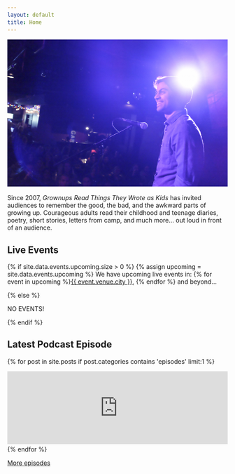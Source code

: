 ```yaml
---
layout: default
title: Home
---
```


![GRTTWaK](/images/end-of-world-DSCF4444-800px.jpg)

Since 2007, *Grownups Read Things They Wrote as Kids* has invited audiences to remember the good, the bad, and the awkward parts of growing up. Courageous adults read their childhood and teenage diaries, poetry, short stories, letters from camp, and much more... out loud in front of an audience.

## Live Events

{% if site.data.events.upcoming.size > 0 %}
{% assign upcoming = site.data.events.upcoming %}
We have upcoming live events in: {% for event in upcoming %}<a href="/events/#{{ event.venue.city }}">{{ event.venue.city }}</a>, {% endfor %} and beyond...

{% else %}

NO EVENTS!

{% endif %}

## Latest Podcast Episode

{% for post in site.posts if post.categories contains 'episodes' limit:1 %}
<iframe width="100%" height="166" scrolling="no" frameborder="no" src="https://w.soundcloud.com/player/?url=https%3A//api.soundcloud.com/tracks/{{ post.soundcloud_id }}&amp;color=f37749&amp;auto_play=false&amp;hide_related=false&amp;show_comments=false&amp;show_user=true&amp;show_reposts=false"></iframe>
{% endfor %}

[More episodes](/podcast/)